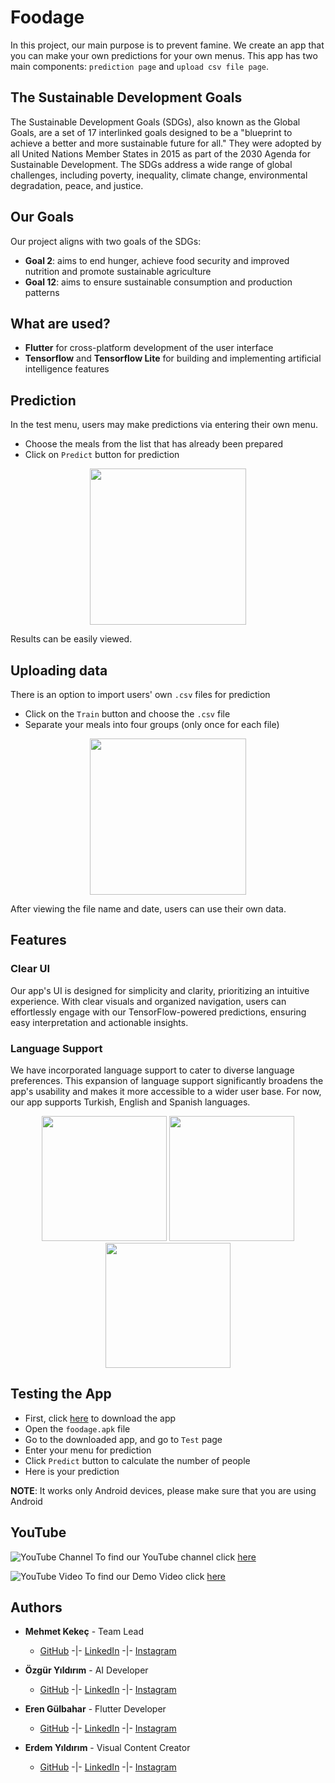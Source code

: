 # **Foodage**
In this project, our main purpose is to prevent famine. We create an app that you can make your own predictions for your own menus. This app has two main components: `prediction page` and `upload csv file page`.

## **The Sustainable Development Goals**
The Sustainable Development Goals (SDGs), also known as the Global Goals, are a set of 17 interlinked goals designed to be a "blueprint to achieve a better and more sustainable future for all." They were adopted by all United Nations Member States in 2015 as part of the 2030 Agenda for Sustainable Development. The SDGs address a wide range of global challenges, including poverty, inequality, climate change, environmental degradation, peace, and justice.

## **Our Goals**
Our project aligns with two goals of the SDGs:
* **Goal 2**: aims to end hunger, achieve food security and improved nutrition and promote sustainable agriculture
* **Goal 12**: aims to ensure sustainable consumption and production patterns

## **What are used?**
+ **Flutter** for cross-platform development of the user interface
+ **Tensorflow** and **Tensorflow Lite** for building and implementing artificial intelligence features

## **Prediction**
In the test menu, users may make predictions via entering their own menu.
+ Choose the meals from the list that has already been prepared
+ Click on `Predict` button for prediction
<p align="center">
<img src="https://github.com/membuk/foodage/blob/main/Pictures/Predict.jpg?raw=true" width="250"/>
</p>

Results can be easily viewed.

## **Uploading data**
There is an option to import users' own `.csv` files for prediction
+ Click on the `Train` button and choose the `.csv` file
+ Separate your meals into four groups (only once for each file)

<p align="center">
<img src="https://github.com/membuk/foodage/blob/main/Pictures/Upload.jpg?raw=true" width="250" />
</p>

After viewing the file name and date, users can use their own data.

## **Features**
### **Clear UI**
Our app's UI is designed for simplicity and clarity, prioritizing an intuitive experience. With clear visuals and organized navigation, users can effortlessly engage with our TensorFlow-powered predictions, ensuring easy interpretation and actionable insights.

### **Language Support**
We have incorporated language support to cater to diverse language preferences. This expansion of language support significantly broadens the app's usability and makes it more accessible to a wider user base. For now, our app supports Turkish, English and Spanish languages.
<p align="center">
<img src="https://github.com/membuk/foodage/blob/main/Pictures/Turkish.jpg?raw=true" width="200" /> <img src="https://github.com/membuk/foodage/blob/main/Pictures/English.jpg?raw=true" width="200" />
<img src="https://github.com/membuk/foodage/blob/main/Pictures/Spanish.jpg?raw=true" width="200" />
</p>

## **Testing the App**
+ First, click [here](https://drive.google.com/file/d/1WKP7STqGfnFyypr9RGMb4pjnmH58rVMZ/view?usp=sharing) to download the app
+ Open the `foodage.apk` file
+ Go to the downloaded app, and go to `Test` page
+ Enter your menu for prediction
+ Click `Predict` button to calculate the number of people
+ Here is your prediction

**NOTE**: It works only Android devices, please make sure that you are using Android

## **YouTube**
![YouTube Channel](https://www.youtube.com/s/desktop/2d97f03c/img/favicon.ico) To find our YouTube channel click [here](https://youtube.com/@foodage23?si=8ugee22ZdCT9l4q9)

![YouTube Video](https://www.youtube.com/s/desktop/2d97f03c/img/favicon.ico) To find our Demo Video click [here](https://youtube.com/@foodage23?si=8ugee22ZdCT9l4q9)

## **Authors**
* __Mehmet Kekeç__ - Team Lead
  * [GitHub](https://github.com/membuk "Mehmet GitHub") -|- [LinkedIn](https://www.linkedin.com/in/mehmet-kekeç "Mehmet LinkedIn") -|- [Instagram](https://www.instagram.com/membuk/ "Mehmet Instagram")

* __Özgür Yıldırım__ - AI Developer
  * [GitHub](https://github.com/OzgurYldrm "Özgür GitHub") -|- [LinkedIn](https://www.linkedin.com/in/%C3%B6zg%C3%BCr-y%C4%B1ld%C4%B1r%C4%B1m-6abb6429a/ "Özgür LinkedIn") -|- [Instagram](https://www.instagram.com/0zgur_yldrm/ "Özgür Instagram")
  
* __Eren Gülbahar__ - Flutter Developer
  * [GitHub](https://github.com/erenglbhr "Eren GitHub") -|- [LinkedIn](https://www.linkedin.com/in/eren-g%C3%BClbahar-2534ba274/ "Eren LinkedIn") -|- [Instagram](https://www.instagram.com/eren_glbhr/ "Eren Instagram")

* __Erdem Yıldırım__ - Visual Content Creator
  * [GitHub](https://github.com/merdm "Erdem GitHub") -|- [LinkedIn](https://www.linkedin.com/in/erdem-y%C4%B1ld%C4%B1r%C4%B1m-897ba5203/ "Erdem LinkedIn") -|- [Instagram](https://www.instagram.com/merrdem_/ "Erdem Instagram")